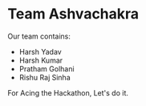 # Team Ashvachakra

Our team contains:
 - Harsh Yadav
 - Harsh Kumar 
 - Pratham Golhani 
 - Rishu Raj Sinha


For Acing the Hackathon, Let's do it.